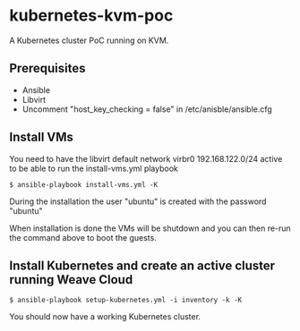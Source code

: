 # kubernetes-kvm-poc

A Kubernetes cluster PoC running on KVM.

## Prerequisites
- Ansible
- Libvirt
- Uncomment "host_key_checking = false" in /etc/anisble/ansible.cfg

## Install VMs
You need to have the libvirt default network virbr0 192.168.122.0/24 active to be able to run the install-vms.yml playbook

```
$ ansible-playbook install-vms.yml -K
```
During the installation the user "ubuntu" is created with the password "ubuntu"

When installation is done the VMs will be shutdown and you can then re-run the command above to boot the guests.

## Install Kubernetes and create an active cluster running Weave Cloud

```
$ ansible-playbook setup-kubernetes.yml -i inventory -k -K
```

You should now have a working Kubernetes cluster.
